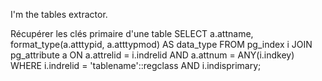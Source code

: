 I'm the tables extractor.

Récupérer les clés primaire d'une table
SELECT a.attname, format_type(a.atttypid, a.atttypmod) AS data_type
FROM   pg_index i
JOIN   pg_attribute a ON a.attrelid = i.indrelid
                     AND a.attnum = ANY(i.indkey)
WHERE  i.indrelid = 'tablename'::regclass
AND    i.indisprimary;